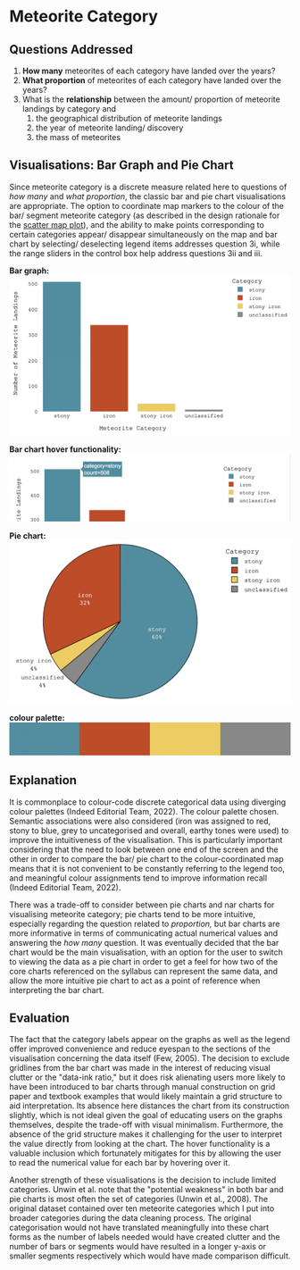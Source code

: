 # Meteorite Category

## Questions Addressed
1. **How many** meteorites of each category have landed over the years?
2. **What proportion** of meteorites of each category have landed over the years?
3. What is the **relationship** between the amount/ proportion of meteorite landings by category and
   1. the geographical distribution of meteorite landings
   2. the year of meteorite landing/ discovery
   3. the mass of meteorites

## Visualisations: Bar Graph and Pie Chart

Since meteorite category is a discrete measure related here to questions of *how many* and 
*what proportion*, the classic bar and pie chart visualisations are appropriate. The option to coordinate
map markers to the colour of the bar/ segment meteorite category (as described in the design rationale for
the [scatter map plot](scatter_plot_map.md)), and the ability to make points corresponding to certain
categories appear/ disappear simultaneously on the map and bar chart by selecting/ deselecting legend
items addresses question 3i, while the range sliders in the control box help address questions 3ii and iii.

**Bar graph:**
![](images/bar%20graph.png)

**Bar chart hover functionality:**
![](images/bar%20chart%20hover.png)

**Pie chart:**
![](images/pie%20chart.png)

**colour palette:**
![](images/category%20colour%20palette.png)


## Explanation

It is commonplace to colour-code discrete categorical data using diverging colour palettes (Indeed Editorial Team, 2022). The colour palette chosen.
Semantic associations were also considered (iron was assigned to red, stony to blue, grey to uncategorised and overall,
earthy tones were used) to improve the intuitiveness of the visualisation. This is particularly important considering that 
the need to look between one end of the screen and the other in order to compare the bar/ pie chart to the colour-coordinated
map means that it is not convenient to be constantly referring to the legend too, and meaningful colour assignments tend to improve
information recall (Indeed Editorial Team, 2022).

There was a trade-off to consider between pie charts and nar charts for visualising meteorite category; pie charts tend to be more intuitive, especially 
regarding the question related to *proportion,* but bar charts are more informative in terms of communicating actual numerical values and answering the
*how many* question. It was eventually decided that the bar chart would be the main visualisation, with an option for the user to switch to viewing the data 
as a pie chart in order to get a feel for how two of the core charts referenced on the syllabus can represent the same data, and allow the more intuitive pie
chart to act as a point of reference when interpreting the bar chart.

## Evaluation

The fact that the category labels appear on the graphs as well as the legend offer improved convenience and reduce eyespan
to the sections of the visualisation concerning the data itself (Few, 2005). The decision to exclude gridlines from the bar chart was
made in the interest of reducing visual clutter or the "data-ink ratio," but it does risk alienating users more likely to
have been introduced to bar charts through manual construction on grid paper and textbook examples that would likely maintain
a grid structure to aid interpretation. Its absence here distances the chart from its construction slightly, which is not ideal
given the goal of educating users on the graphs themselves, despite the trade-off with visual minimalism. Furthermore, the absence
of the grid structure makes it challenging for the user to interpret the value directly from looking at the chart. The hover
functionality is a valuable inclusion which fortunately mitigates for this by allowing the user to read the numerical
value for each bar by hovering over it.

Another strength of these visualisations is the decision to include limited categories. Unwin et al. note that the "potential weakness"
in both bar and pie charts is most often the set of categories (Unwin et al., 2008). The original dataset contained over ten meteorite
categories which I put into broader categories during the data cleaning process. The original categorisation
would not have translated meaningfully into these chart forms as the number of labels needed would have created clutter and the number of bars
or segments would have resulted in a longer y-axis or smaller segments respectively which would have made comparison difficult.
